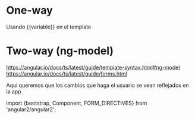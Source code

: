 # One-way
Usando {{variable}} en el template

# Two-way (ng-model)
https://angular.io/docs/ts/latest/guide/template-syntax.html#ng-model
https://angular.io/docs/ts/latest/guide/forms.html

Aqui queremos que los cambios que haga el usuario se vean reflejados en la app

import {bootstrap, Component, FORM_DIRECTIVES} from 'angular2/angular2';

